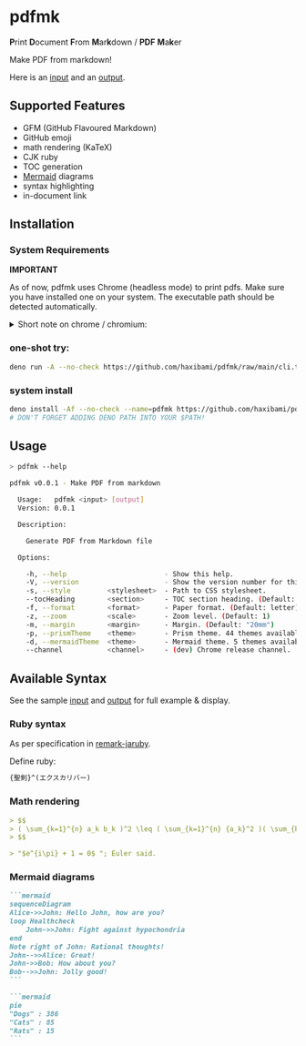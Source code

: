 # pdfmk

**P**rint **D**ocument **F**rom **M**ar**k**down / **PDF** **M**a**k**er

Make PDF from markdown!

Here is an [input](https://raw.githubusercontent.com/haxibami/pdfmk/main/sample/input.md) and an [output](https://raw.githubusercontent.com/haxibami/pdfmk/main/sample/output.pdf).

## Supported Features

- GFM (GitHub Flavoured Markdown)
- GitHub emoji
- math rendering (KaTeX)
- CJK ruby
- TOC generation
- [Mermaid](https://mermaid-js.github.io) diagrams
- syntax highlighting
- in-document link

## Installation

### System Requirements

**IMPORTANT**

As of now, pdfmk uses Chrome (headless mode) to print pdfs. Make sure you have installed one on your system. The executable path should be detected automatically.

<details>
<summary>Short note on chrome / chromium:</summary>

By default, [deno-puppeteer](https://github.com/lucacasonato/deno-puppeteer) ships with an [old version](https://github.com/lucacasonato/deno-puppeteer/blob/4d744407adbc23e66f6896ed7f1dc30b31725621/vendor/puppeteer-core/puppeteer/revisions.js) of standalone chromium binary, which unfortunately crashes in some environments. To avoid this, we use system chrome binary, assuming you have one on your computer.

</details>

### one-shot try:

```bash
deno run -A --no-check https://github.com/haxibami/pdfmk/raw/main/cli.ts [args]
```

### system install

```bash
deno install -Af --no-check --name=pdfmk https://github.com/haxibami/pdfmk/raw/main/cli.ts
# DON'T FORGET ADDING DENO PATH INTO YOUR $PATH!
```

## Usage

```bash
> pdfmk --help

pdfmk v0.0.1 - Make PDF from markdown

  Usage:   pdfmk <input> [output]
  Version: 0.0.1

  Description:

    Generate PDF from Markdown file

  Options:

    -h, --help                        - Show this help.
    -V, --version                     - Show the version number for this program.
    -s, --style         <stylesheet>  - Path to CSS stylesheet.
    --tocHeading        <section>     - TOC section heading. (Default: "TOC")
    -f, --format        <format>      - Paper format. (Default: letter)
    -z, --zoom          <scale>       - Zoom level. (Default: 1)
    -m, --margin        <margin>      - Margin. (Default: "20mm")
    -p, --prismTheme    <theme>       - Prism theme. 44 themes available.
    -d, --mermaidTheme  <theme>       - Mermaid theme. 5 themes available.
    --channel           <channel>     - (dev) Chrome release channel.
```

## Available Syntax

See the sample [input](https://raw.githubusercontent.com/haxibami/pdfmk/master/sample/input.md) and [output](https://raw.githubusercontent.com/haxibami/pdfmk/master/sample/output.pdf) for full example & display.

### Ruby syntax

As per specification in [remark-jaruby](https://haxibami.net/remark-jaruby).

Define ruby:

```md
{聖剣}^(エクスカリバー)
```

### Math rendering

```md
> $$
> ( \sum_{k=1}^{n} a_k b_k )^2 \leq ( \sum_{k=1}^{n} {a_k}^2 )( \sum_{k=1}^{n} {b_k}^2 )
> $$
```

```md
> "$e^{i\pi} + 1 = 0$ "; Euler said.
```

### Mermaid diagrams

````md
```mermaid
sequenceDiagram
Alice->>John: Hello John, how are you?
loop Healthcheck
    John->>John: Fight against hypochondria
end
Note right of John: Rational thoughts!
John-->>Alice: Great!
John->>Bob: How about you?
Bob-->>John: Jolly good!
```

```mermaid
pie
"Dogs" : 386
"Cats" : 85
"Rats" : 15
```
````
